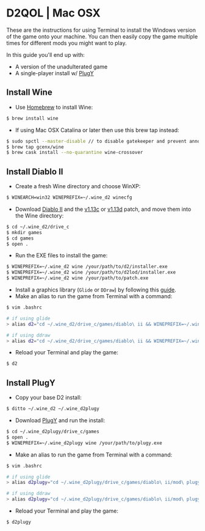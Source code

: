# D2QOL | Mac OSX

These are the instructions for using Terminal to install the Windows version of the game onto your machine.  You can then easily copy the game multiple times for different mods you might want to play.

In this guide you'll end up with:

- A version of the unadulterated game
- A single-player install w/ [PlugY](http://plugy.free.fr/en/index.html)

## Install Wine

- Use [Homebrew](https://brew.sh/) to install Wine:

```bash
$ brew install wine
```

- If using Mac OSX Catalina or later then use this brew tap instead:

```bash
$ sudo spctl --master-disable // to disable gatekeeper and prevent annoying security popups
$ brew tap gcenx/wine
$ brew cask install --no-quarantine wine-crossover
```

## Install Diablo II

- Create a fresh Wine directory and choose WinXP:

```bash
$ WINEARCH=win32 WINEPREFIX=~/.wine_d2 winecfg
```

- Download [Diablo II](https://mega.nz/#!e9thyD6A!ExGJuZUtvRJ2c8DrxSL0ihCouh-ARbdVxODXIqVt3dc) and the [v1.13c](http://ftp.blizzard.com/pub/diablo2exp/patches/PC/LODPatch_113c.exe) or [v1.13d](http://ftp.blizzard.com/pub/diablo2exp/patches/PC/LODPatch_113d.exe) patch, and move them into the Wine directory:

```bash
$ cd ~/.wine_d2/drive_c
$ mkdir games
$ cd games
$ open .
```

- Run the EXE files to install the game:

```bash
$ WINEPREFIX=~/.wine_d2 wine /your/path/to/d2/installer.exe
$ WINEPREFIX=~/.wine_d2 wine /your/path/to/d2lod/installer.exe
$ WINEPREFIX=~/.wine_d2 wine /your/path/to/patch.exe
```

- Install a graphics library (``Glide`` or ``DDraw``) by following this [guide](https://github.com/whipowill/d2-plugy-qol/blob/master/Guides/Video.md).
- Make an alias to run the game from Terminal with a command:

```bash
$ vim .bashrc

# if using glide
> alias d2="cd ~/.wine_d2/drive_c/games/diablo\ ii && WINEPREFIX=~/.wine_d2 wine game.exe -w -3dfx -nofixaspect"

# if using ddraw
> alias d2="cd ~/.wine_d2/drive_c/games/diablo\ ii && WINEPREFIX=~/.wine_d2 wine game.exe -nofixaspect"
```

- Reload your Terminal and play the game:

```bash
$ d2
```

## Install PlugY

- Copy your base D2 install:

```bash
$ ditto ~/.wine_d2 ~/.wine_d2plugy
```

- Download [PlugY](http://plugy.free.fr/en/index.html) and run the install:

```bash
$ cd ~/.wine_d2plugy/drive_c/games
$ open .
$ WINEPREFIX=~/.wine_d2plugy wine /your/path/to/plugy.exe
```

- Make an alias to run the game from Terminal with a command:

```bash
$ vim .bashrc

# if using glide
> alias d2plugy="cd ~/.wine_d2plugy/drive_c/games/diablo\ ii/mod\ plugy && WINEPREFIX=~/.wine_d2plugy wine plugy.exe -w -3dfx -nofixaspect -direct -txt"

# if using ddraw
> alias d2plugy="cd ~/.wine_d2plugy/drive_c/games/diablo\ ii/mod\ plugy && WINEPREFIX=~/.wine_d2plugy wine plugy.exe -direct -txt"
```

- Reload your Terminal and play the game:

```bash
$ d2plugy
```
